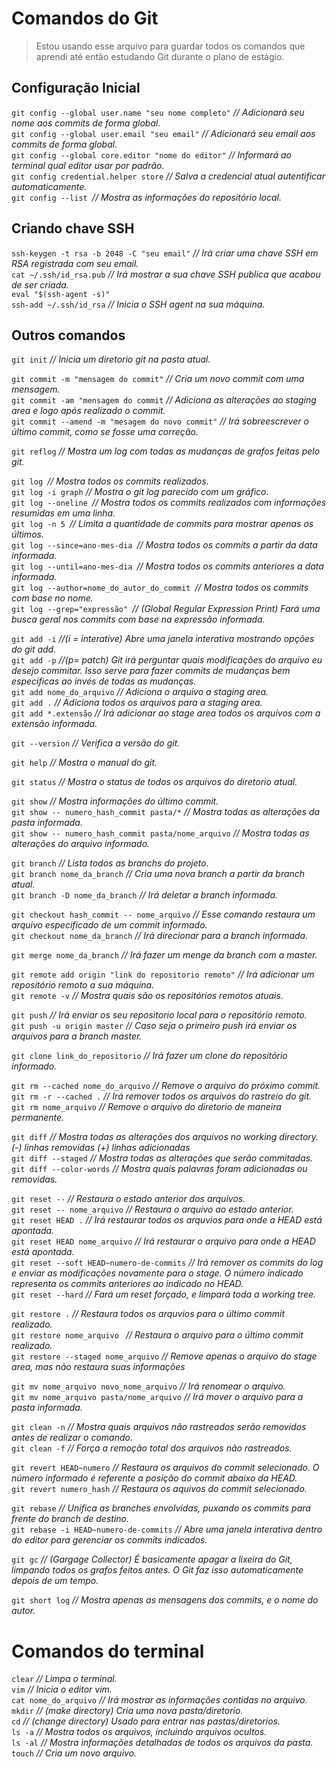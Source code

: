 # Comandos do Git
> Estou usando esse arquivo para guardar todos os comandos que aprendi até então estudando Git durante o plano de estágio.  

## Configuração Inicial
`git config --global user.name "seu nome completo"` *// Adicionará seu nome aos commits de forma global.*  
`git config --global user.email "seu email"` *// Adicionará seu email aos commits de forma global.*  
`git config --global core.editor "nome do editor"` *// Informará ao terminal qual editor usar por padrão.*  
`git config credential.helper store` *// Salva a credencial atual autentificar automaticamente.*  
`git config --list `*// Mostra as informações do repositório local.*  

## Criando chave SSH
`ssh-keygen -t rsa -b 2048 -C "seu email"` *// Irá criar uma chave SSH em RSA registrada com seu email.*  
`cat ~/.ssh/id_rsa.pub` *// Irá mostrar a sua chave SSH publica que acabou de ser criada.*  
`eval "$(ssh-agent -s)"`  
`ssh-add ~/.ssh/id_rsa`  *// Inicia o SSH agent na sua máquina.*  

## Outros comandos
`git init` *// Inicia um diretorio git na pasta atual.*  

`git commit -m "mensagem do commit"` *// Cria um novo commit com uma mensagem.*  
`git commit -am "mensagem do commit` *// Adiciona as alterações ao staging area e logo após realizado o commit.*  
`git commit --amend -m "mesagem do novo commit"` *// Irá sobreescrever o último commit, como se fosse uma correção.*  

`git reflog` *// Mostra um log com todas as mudanças de grafos feitas pelo git.*  

`git log `*// Mostra todos os commits realizados.*  
`git log -i graph` *// Mostra o git log parecido com um gráfico.*  
`git log --oneline `*// Mostra todos os commits realizados com informações resumidas em uma linha.*  
`git log -n 5 `*// Limita a quantidade de commits para mostrar apenas os últimos.*  
`git log --since=ano-mes-dia `*// Mostra todos os commits a partir da data informada.*  
`git log --until=ano-mes-dia `*// Mostra todos os commits anteriores a data informada.*  
`git log --author=nome_do_autor_do_commit `*// Mostra todos os commits com base no nome.*  
`git log --grep="expressão" `*// (Global Regular Expression Print) Fará uma busca geral nos commits com base na expressão informada.*

`git add -i` *//(i = interative) Abre uma janela interativa mostrando opções do git add.*  
`git add -p` *//(p= patch) Git irá perguntar quais modificações do arquivo eu desejo commitar. Isso serve para fazer commits de mudanças bem especificas ao invés de todas as mudanças.*  
`git add nome_do_arquivo` *// Adiciona o arquivo a staging area.*  
`git add .` *// Adiciona todos os arquivos para a staging area.*  
`git add *.extensão` *// Irá adicionar ao stage area todos os arquivos com a extensão informada.*  

`git --version` *// Verifica a versão do git.*  

`git help` *// Mostra o manual do git.*  

`git status` *// Mostra o status de todos os arquivos do diretorio atual.*  

`git show` *// Mostra informações do último commit.*  
`git show -- numero_hash_commit pasta/*`  *// Mostra todas as alterações da pasta informada.*  
`git show -- numero_hash_commit pasta/nome_arquivo` *// Mostra todas as alterações do arquivo informado.*  

`git branch` *// Lista todos as branchs do projeto.*  
`git branch nome_da_branch` *// Cria uma nova branch a partir da branch atual.*  
`git branch -D nome_da_branch` *// Irá deletar a branch informada.*  

`git checkout hash_commit -- nome_arquivo` *// Esse comando restaura um arquivo especificado de um commit informado.*  
`git checkout nome_da_branch` *// Irá direcionar para a branch informada.*  

`git merge nome_da_branch` *// Irá fazer um menge da branch com a master.*  

`git remote add origin "link do repositorio remoto"` *// Irá adicionar um repositório remoto a sua máquina.*  
`git remote -v` *// Mostra quais são os repositórios remotos atuais.*  

`git push` *// Irá enviar os seu repositorio local para o repositório remoto.*  
`git push -u origin master` *// Caso seja o primeiro push irá enviar os arquivos para a branch master.*  

`git clone link_do_repositorio` *// Irá fazer um clone do repositório informado.*  

`git rm --cached nome_do_arquivo` *// Remove o arquivo do próximo commit.*  
`git rm -r --cached .` *// Irá remover todos os arquivos do rastreio do git.*  
`git rm nome_arquivo` *// Remove o arquivo do diretorio de maneira permanente.*

`git diff` *// Mostra todas as alterações dos arquivos no working directory. (-) linhas removidas (+) linhas adicionadas*  
`git diff --staged` *// Mostra todas as alterações que serão commitadas.*  
`git diff --color-words` *// Mostra quais palavras foram adicionadas ou removidas.*  

`git reset --` *// Restaura o estado anterior dos arquivos.*  
`git reset -- nome_arquivo` *// Restaura o arquivo ao estado anterior.*  
`git reset HEAD .` *// Irá restaurar todos os arquvios para onde a HEAD está apontada.*  
`git reset HEAD nome_arquivo` *// Irá restaurar o arquivo para onde a HEAD está apontada.*  
`git reset --soft HEAD~numero-de-commits` *// Irá remover os commits do log e enviar as modificações novamente para o stage. O número indicado representa os commits anteriores ao indicado no HEAD.*  
`git reset --hard` *// Fará um reset forçado, e limpará toda a working tree.*  

`git restore .` *// Restaura todos os arquvios para o último commit realizado.*  
`git restore nome_arquivo ` *// Restaura o arquivo para o último commit realizado.*  
`git restore --staged nome_arquivo` *// Remove apenas o arquivo do stage area, mas não restaura suas informações*  

`git mv nome_arquivo novo_nome_arquivo` *// Irá renomear o arquivo.*  
`git mv nome_arquivo pasta/nome_arquivo` *// Irá mover o arquivo para a pasta informada.*  

`git clean -n` *// Mostra quais arquivos não rastreados serão removidos antes de realizar o comando.*  
`git clean -f` *// Força a remoção total dos arquivos não rastreados.*

`git revert HEAD~numero` *// Restaura os arquivos do commit selecionado. O número informado é referente a posição do commit abaixo da HEAD.*  
`git revert numero_hash` *// Restaura os aquivos do commit selecionado.*  

`git rebase` *// Unifica as branches envolvidas, puxando os commits para frente do branch de destino.*  
`git rebase -i HEAD~numero-de-commits` *// Abre uma janela interativa dentro do editor para gerenciar os commits indicados.*  

`git gc` *// (Gargage Collector) É basicamente apagar a lixeira do Git, limpando todos os grafos feitos antes. O Git faz isso automaticamente depois de um tempo.*  

`git short log` *// Mostra apenas as mensagens dos commits, e o nome do autor.*  

# Comandos do terminal
`clear` *// Limpa o terminal.*  
`vim` *// Inicia o editor vim.*  
`cat nome_do_arquivo` *// Irá mostrar as informações contidas no arquivo.*  
`mkdir` *// (make directory) Cria uma nova pasta/diretorio.*  
`cd` *// (change directory) Usado para entrar nas pastas/diretorios.*  
`ls -a` *// Mostra todos os arquivos, incluindo arquivos ocultos.*  
`ls -al` *// Mostra informações detalhadas de todos os arquivos da pasta.*  
`touch` *// Cria um novo arquivo.*  